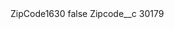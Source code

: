 <?xml version="1.0" encoding="UTF-8"?>
<CustomMetadata xmlns="http://soap.sforce.com/2006/04/metadata" xmlns:xsi="http://www.w3.org/2001/XMLSchema-instance" xmlns:xsd="http://www.w3.org/2001/XMLSchema">
    <label>ZipCode1630</label>
    <protected>false</protected>
    <values>
        <field>Zipcode__c</field>
        <value xsi:type="xsd:string">30179</value>
    </values>
</CustomMetadata>
